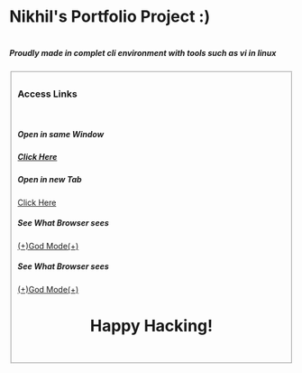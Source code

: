 

<h1> Nikhil's Portfolio Project :) <h1>
<h5> Proudly  made in complet cli environment with tools such as vi in linux </h5>

<fieldset>
<legand> <h3>Access Links </h3>
<br/>
<h5> Open in same Window<h5>
<a href="https://cityji.github.io/portfolio/" >Click Here</a>

<h5> Open in new Tab </h5>
<a href="https://cityji.github.io/portfolio/" target="_blank">Click Here</a>

<h5>See What Browser sees</h5>
<a href="https://cityji.github.io/portfolio/">(+)God Mode(+)</a>

<h5>See What Browser sees</h5>
<a href="https://cityji.github.io/portfolio/" target="_blank">(+)God Mode(+)</a>
	

<center><h1>Happy Hacking! <h1></center>
